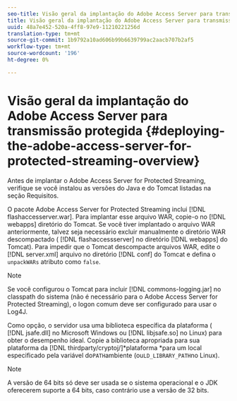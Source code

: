 ```yaml
---
seo-title: Visão geral da implantação do Adobe Access Server para transmissão protegida
title: Visão geral da implantação do Adobe Access Server para transmissão protegida
uuid: 48a7e452-520a-4ff8-97e9-11210221256d
translation-type: tm+mt
source-git-commit: 1b9792a10ad606b99b6639799ac2aacb707b2af5
workflow-type: tm+mt
source-wordcount: '196'
ht-degree: 0%

---
```



# Visão geral da implantação do Adobe Access Server para transmissão protegida {#deploying-the-adobe-access-server-for-protected-streaming-overview}

Antes de implantar o Adobe Access Server for Protected Streaming, verifique se você instalou as versões do Java e do Tomcat listadas na seção Requisitos.

O pacote Adobe Access Server for Protected Streaming inclui [!DNL flashaccesserver.war]. Para implantar esse arquivo WAR, copie-o no [!DNL webapps] diretório do Tomcat. Se você tiver implantado o arquivo WAR anteriormente, talvez seja necessário excluir manualmente o diretório WAR descompactado ( [!DNL flashaccessserver] no diretório [!DNL webapps] do Tomcat). Para impedir que o Tomcat descompacte arquivos WAR, edite o [!DNL server.xml] arquivo no diretório [!DNL conf] do Tomcat e defina o `unpackWARs` atributo como `false`.

>[!NOTE]
>
>Se você configurou o Tomcat para incluir [!DNL commons-logging.jar] no classpath do sistema (não é necessário para o Adobe Access Server for Protected Streaming), o logon comum deve ser configurado para usar o Log4J.

Como opção, o servidor usa uma biblioteca específica da plataforma ( [!DNL jsafe.dll] no Microsoft Windows ou [!DNL libjsafe.so] no Linux) para obter o desempenho ideal. Copie a biblioteca apropriada para sua plataforma da [!DNL thirdparty/cryptoj/]*plataforma *para um local especificado pela variável do`PATH`ambiente (ou`LD_LIBRARY_PATH`no Linux).

>[!NOTE]
>
>A versão de 64 bits só deve ser usada se o sistema operacional e o JDK oferecerem suporte a 64 bits, caso contrário use a versão de 32 bits.

